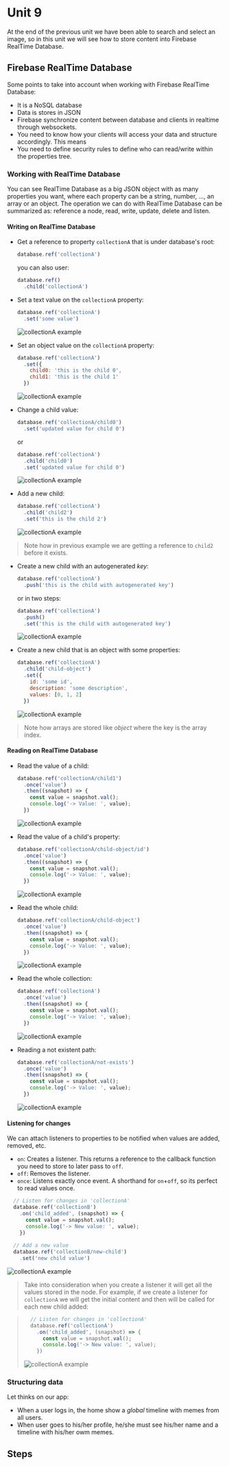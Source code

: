 # Unit 9

At the end of the previous unit we have been able to search and select an image, so in this unit we will see how to store content into Firebase RealTime Database.

## Firebase RealTime Database

Some points to take into account when working with Firebase RealTime Database:

- It is a NoSQL database
- Data is stores in JSON
- Firebase synchronize content between database and clients in realtime through websockets.
- You need to know how your clients will access your data and structure accordingly. This means
- You need to define security rules to define who can read/write within the properties tree.

### Working with RealTime Database

You can see RealTime Database as a big JSON object with as many properties you want, where each property can be a string, number, ..., an array or an object. The operation we can do with RealTime Database can be summarized as: reference a node, read, write, update, delete and listen.

#### Writing on RealTime Database

- Get a reference to property `collectionA` that is under database's root:
  ```javascript
  database.ref('collectionA')
  ```
  you can also user:
  ```javascript
  database.ref()
    .child('collectionA')
  ```

- Set a text value on the `collectionA` property:
  ```javascript
  database.ref('collectionA')
    .set('some value')
  ```
  ![collectionA example](../images/027.png)

- Set an object value on the `collectionA` property:
  ```javascript
  database.ref('collectionA')
    .set({
      child0: 'this is the child 0',
      child1: 'this is the child 1'
    })
  ```
  ![collectionA example](../images/028.png)

- Change a child value:
  ```javascript
  database.ref('collectionA/child0')
    .set('updated value for child 0')
  ```
  or
  ```javascript
  database.ref('collectionA')
    .child('child0')
    .set('updated value for child 0')
  ```
  ![collectionA example](../images/029.png)

- Add a new child:
  ```javascript
  database.ref('collectionA')
    .child('child2')
    .set('this is the child 2')
  ```
  ![collectionA example](../images/030.png)

> Note how in previous example we are getting a reference to `child2` before it exists.

- Create a new child with an autogenerated *key*:
  ```javascript
  database.ref('collectionA')
    .push('this is the child with autogenerated key')
  ```
  or in two steps:
  ```javascript
  database.ref('collectionA')
    .push()
    .set('this is the child with autogenerated key')
  ```
  ![collectionA example](../images/031.png)

- Create a new child that is an object with some properties:
  ```javascript
  database.ref('collectionA')
    .child('child-object')
    .set({
      id: 'some id',
      description: 'some description',
      values: [0, 1, 2]
    })
  ```
  ![collectionA example](../images/032.png)

> Note how arrays are stored like *object* where the key is the array index.

#### Reading on RealTime Database

- Read the value of a child:
  ```javascript
  database.ref('collectionA/child1')
    .once('value')
    .then((snapshot) => {
      const value = snapshot.val();
      console.log('-> Value: ', value);
    })
  ```
  ![collectionA example](../images/033.png)

- Read the value of a child's property:
  ```javascript
  database.ref('collectionA/child-object/id')
    .once('value')
    .then((snapshot) => {
      const value = snapshot.val();
      console.log('-> Value: ', value);
    })
  ```
  ![collectionA example](../images/034.png)

- Read the whole child:
  ```javascript
  database.ref('collectionA/child-object')
    .once('value')
    .then((snapshot) => {
      const value = snapshot.val();
      console.log('-> Value: ', value);
    })
  ```
  ![collectionA example](../images/035.png)

- Read the whole collection:
  ```javascript
  database.ref('collectionA')
    .once('value')
    .then((snapshot) => {
      const value = snapshot.val();
      console.log('-> Value: ', value);
    })
  ```
  ![collectionA example](../images/036.png)

- Reading a not existent path:
  ```javascript
  database.ref('collectionA/not-exists')
    .once('value')
    .then((snapshot) => {
      const value = snapshot.val();
      console.log('-> Value: ', value);
    })
  ```
  ![collectionA example](../images/037.png)

#### Listening for changes

We can attach listeners to properties to be notified when values are added, removed, etc.

- `on`: Creates a listener. This returns a reference to the callback function you need to store to later pass to `off`.
- `off`: Removes the listener.
- `once`: Listens exactly once event. A shorthand for `on`+`off`, so its perfect to read values once.

```javascript
  // Listen for changes in 'collectionA'
  database.ref('collectionB')
    .on('child_added', (snapshot) => {
      const value = snapshot.val();
      console.log('-> New value: ', value);
    })
  
  // Add a new value
  database.ref('collectionB/new-child')
    .set('new child value')
  ```
  ![collectionA example](../images/038.png)

> Take into consideration when you create a listener it will get all the values stored in the node. For example, if we create a listener for `collectionA` we will get the initial content and then will be called for each new child added:

> ```javascript
>   // Listen for changes in 'collectionA'
>   database.ref('collectionA')
>     .on('child_added', (snapshot) => {
>       const value = snapshot.val();
>       console.log('-> New value: ', value);
>     })
> ```
>
> ![collectionA example](../images/039.png)


### Structuring data

Let thinks on our app:

- When a user logs in, the home show a *global* timeline with memes from all users.
- When user goes to his/her profile, he/she must see his/her name and a timeline with his/her owm memes.


## Steps

